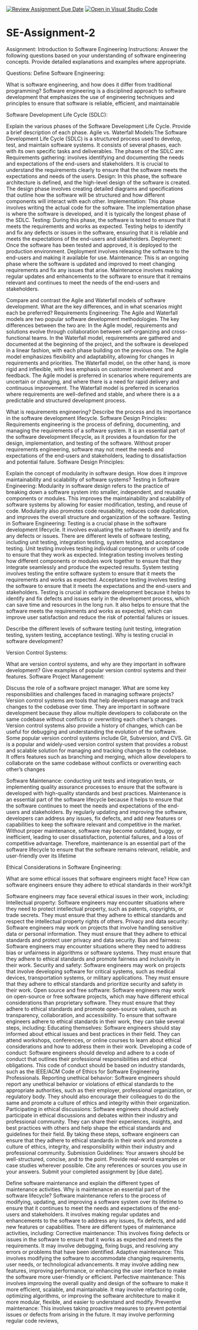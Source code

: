 [![Review Assignment Due Date](https://classroom.github.com/assets/deadline-readme-button-24ddc0f5d75046c5622901739e7c5dd533143b0c8e959d652212380cedb1ea36.svg)](https://classroom.github.com/a/-ucQIGTc)
[![Open in Visual Studio Code](https://classroom.github.com/assets/open-in-vscode-718a45dd9cf7e7f842a935f5ebbe5719a5e09af4491e668f4dbf3b35d5cca122.svg)](https://classroom.github.com/online_ide?assignment_repo_id=15221535&assignment_repo_type=AssignmentRepo)
# SE-Assignment-2
Assignment: Introduction to Software Engineering
Instructions:
Answer the following questions based on your understanding of software engineering concepts. Provide detailed explanations and examples where appropriate.

Questions:
Define Software Engineering:

What is software engineering, and how does it differ from traditional programming?
Software engineering is a disciplined approach to software development that emphasizes the use of engineering techniques and principles to ensure that software is reliable, efficient, and maintainable

Software Development Life Cycle (SDLC):

Explain the various phases of the Software Development Life Cycle. Provide a brief description of each phase.
Agile vs. Waterfall Models:The Software Development Life Cycle (SDLC) is a structured process used to develop, test, and maintain software systems. It consists of several phases, each with its own specific tasks and deliverables. The phases of the SDLC are:
Requirements gathering: involves identifying and documenting the needs and expectations of the end-users and stakeholders. It is crucial to understand the requirements clearly to ensure that the software meets the expectations and needs of the users.
Design: In this phase, the software architecture is defined, and the high-level design of the software is created. The design phase involves creating detailed diagrams and specifications that outline how the software will be structured and how different components will interact with each other.
Implementation: This phase involves writing the actual code for the software. The implementation phase is where the software is developed, and it is typically the longest phase of the SDLC.
Testing: During this phase, the software is tested to ensure that it meets the requirements and works as expected. Testing helps to identify and fix any defects or issues in the software, ensuring that it is reliable and meets the expectations of the end-users and stakeholders.
Deployment: Once the software has been tested and approved, it is deployed to the production environment. Deployment involves releasing the software to the end-users and making it available for use.
Maintenance: This is an ongoing phase where the software is updated and improved to meet changing requirements and fix any issues that arise. Maintenance involves making regular updates and enhancements to the software to ensure that it remains relevant and continues to meet the needs of the end-users and stakeholders.

Compare and contrast the Agile and Waterfall models of software development. What are the key differences, and in what scenarios might each be preferred?
Requirements Engineering:
The Agile and Waterfall models are two popular software development methodologies. The key differences between the two are:
In the Agile model, requirements and solutions evolve through collaboration between self-organizing and cross-functional teams. In the Waterfall model, requirements are gathered and documented at the beginning of the project, and the software is developed in a linear fashion, with each phase building on the previous one.
The Agile model emphasizes flexibility and adaptability, allowing for changes in requirements and priorities. The Waterfall model, on the other hand, is more rigid and inflexible, with less emphasis on customer involvement and feedback.
The Agile model is preferred in scenarios where requirements are uncertain or changing, and where there is a need for rapid delivery and continuous improvement. The Waterfall model is preferred in scenarios where requirements are well-defined and stable, and where there is a a predictable and structured development process.

What is requirements engineering? Describe the process and its importance in the software development lifecycle.
Software Design Principles:
Requirements engineering is the process of defining, documenting, and managing the requirements of a software system. It is an essential part of the software development lifecycle, as it provides a foundation for the design, implementation, and testing of the software. Without proper requirements engineering, software may not meet the needs and expectations of the end-users and stakeholders, leading to dissatisfaction and potential failure.
Software Design Principles:

Explain the concept of modularity in software design. How does it improve maintainability and scalability of software systems?
Testing in Software Engineering:
Modularity in software design refers to the practice of breaking down a software system into smaller, independent, and reusable components or modules. This improves the maintainability and scalability of software systems by allowing for easier modification, testing, and reuse of code. Modularity also promotes code reusability, reduces code duplication, and improves the overall structure and organization of the software.
Testing in Software Engineering:
Testing is a crucial phase in the software development lifecycle. It involves evaluating the software to identify and fix any defects or issues. There are different levels of software testing, including unit testing, integration testing, system testing, and acceptance testing.
Unit testing involves testing individual components or units of code to ensure that they work as expected. Integration testing involves testing how different components or modules work together to ensure that they integrate seamlessly and produce the expected results.
System testing involves testing the entire software system to ensure that it meets the requirements and works as expected. Acceptance testing involves testing the software to ensure that it meets the expectations and the end-users and stakeholders.
Testing is crucial in software development because it helps to identify and fix defects and issues early in the development process, which can save time and resources in the long run. It also helps to ensure that the software meets the requirements and works as expected, which can improve user satisfaction and reduce the risk of potential failures or issues.

Describe the different levels of software testing (unit testing, integration testing, system testing, acceptance testing). Why is testing crucial in software development?

Version Control Systems:


What are version control systems, and why are they important in software development? Give examples of popular version control systems and their features.
Software Project Management:

Discuss the role of a software project manager. What are some key responsibilities and challenges faced in managing software projects?
Version control systems are tools that help developers manage and track changes to the codebase over time. They are important in software development because they allow multiple developers to collaborate on the same codebase without conflicts or overwriting each other’s changes. Version control systems also provide a history of changes, which can be useful for debugging and understanding the evolution of the software.
Some popular version control systems include Git, Subversion, and CVS. Git is a popular and widely-used version control system that provides a robust and scalable solution for managing and tracking changes to the codebase. It offers features such as branching and merging, which allow developers to collaborate on the same codebase without conflicts or overwriting each other’s changes

Software Maintenance:
conducting unit tests and integration tests, or implementing quality assurance processes to ensure that the software is developed with high-quality standards and best practices.
Maintenance is an essential part of the software lifecycle because it helps to ensure that the software continues to meet the needs and expectations of the end-users and stakeholders. By regularly updating and improving the software, developers can address any issues, fix defects, and add new features or capabilities to keep the software relevant and competitive in the market.
Without proper maintenance, software may become outdated, buggy, or inefficient, leading to user dissatisfaction, potential failures, and a loss of competitive advantage. Therefore, maintenance is an essential part of the software lifecycle to ensure that the software remains relevant, reliable, and user-friendly over its lifetime

Ethical Considerations in Software Engineering:

What are some ethical issues that software engineers might face? How can software engineers ensure they adhere to ethical standards in their work?git 

Software engineers may face several ethical issues in their work, including:
Intellectual property: Software engineers may encounter situations where they need to protect intellectual property, such as patents, copyrights, or trade secrets. They must ensure that they adhere to ethical standards and respect the intellectual property rights of others.
Privacy and data security: Software engineers may work on projects that involve handling sensitive data or personal information. They must ensure that they adhere to ethical standards and protect user privacy and data security.
Bias and fairness: Software engineers may encounter situations where they need to address bias or unfairness in algorithms or software systems. They must ensure that they adhere to ethical standards and promote fairness and inclusivity in their work.
Security and safety: Software engineers may work on projects that involve developing software for critical systems, such as medical devices, transportation systems, or military applications. They must ensure that they adhere to ethical standards and prioritize security and safety in their work.
Open source and free software: Software engineers may work on open-source or free software projects, which may have different ethical considerations than proprietary software. They must ensure that they adhere to ethical standards and promote open-source values, such as transparency, collaboration, and accessibility.
To ensure that software engineers adhere to ethical standards in their work, they can take several steps, including:
Educating themselves: Software engineers should stay informed about ethical issues and best practices in their field. They can attend workshops, conferences, or online courses to learn about ethical considerations and how to address them in their work.
Developing a code of conduct: Software engineers should develop and adhere to a code of conduct that outlines their professional responsibilities and ethical obligations. This code of conduct should be based on industry standards, such as the IEEE/ACM Code of Ethics for Software Engineering Professionals.
Reporting unethical behavior: Software engineers should report any unethical behavior or violations of ethical standards to the appropriate authorities, such as their employer, professional organization, or regulatory body. They should also encourage their colleagues to do the same and promote a culture of ethics and integrity within their organization.
Participating in ethical discussions: Software engineers should actively participate in ethical discussions and debates within their industry and professional community. They can share their experiences, insights, and best practices with others and help shape the ethical standards and guidelines for their field.
By taking these steps, software engineers can ensure that they adhere to ethical standards in their work and promote a culture of ethics, integrity, and responsibility within their industry and professional community.
Submission Guidelines:
Your answers should be well-structured, concise, and to the point.
Provide real-world examples or case studies wherever possible.
Cite any references or sources you use in your answers.
Submit your completed assignment by [due date].

Define software maintenance and explain the different types of maintenance activities. Why is maintenance an essential part of the software lifecycle?
Software maintenance refers to the process of modifying, updating, and improving a software system over its lifetime to ensure that it continues to meet the needs and expectations of the end-users and stakeholders. It involves making regular updates and enhancements to the software to address any issues, fix defects, and add new features or capabilities.
There are different types of maintenance activities, including:
Corrective maintenance: This involves fixing defects or issues in the software to ensure that it works as expected and meets the requirements. It may involve debugging, fixing bugs, and resolving any errors or problems that have been identified.
Adaptive maintenance: This involves modifying the software to accommodate changing requirements, user needs, or technological advancements. It may involve adding new features, improving performance, or enhancing the user interface to make the software more user-friendly or efficient.
Perfective maintenance: This involves improving the overall quality and design of the software to make it more efficient, scalable, and maintainable. It may involve refactoring code, optimizing algorithms, or improving the software architecture to make it more modular, flexible, and easier to understand and modify.
Preventive maintenance: This involves taking proactive measures to prevent potential issues or defects from arising in the future. It may involve performing regular code reviews, 
